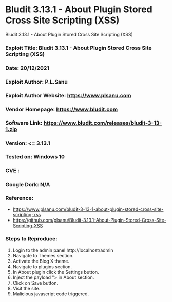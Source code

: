 # Bludit 3.13.1 - About Plugin Stored Cross Site Scripting (XSS)
Bludit 3.13.1 - About Plugin Stored Cross Site Scripting (XSS)

### Exploit Title: Bludit 3.13.1 - About Plugin Stored Cross Site Scripting (XSS)
### Date: 20/12/2021
### Exploit Author: P.L.Sanu
### Exploit Author Website: https://www.plsanu.com
### Vendor Homepage: https://www.bludit.com
### Software Link: https://www.bludit.com/releases/bludit-3-13-1.zip
### Version: <= 3.13.1
### Tested on: Windows 10
### CVE : 
### Google Dork: N/A
### Reference: 
- https://www.plsanu.com/bludit-3-13-1-about-plugin-stored-cross-site-scripting-xss
- https://github.com/plsanu/Bludit-3.13.1-About-Plugin-Stored-Cross-Site-Scripting-XSS

### Steps to Reproduce:
1. Login to the admin panel http://localhost/admin
2. Navigate to Themes section.
3. Activate the Blog X theme.
4. Navigate to plugins section.
5. In About plugin click the Settings button.
5. Inject the payload "><script>alert("XSS")</script> in About section.
6. Click on Save button.
7. Visit the site.
8. Malicious javascript code triggered.
